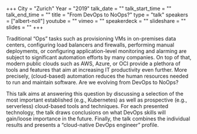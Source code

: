 +++
City = "Zurich"
Year = "2019"
talk_date = ""
talk_start_time = ""
talk_end_time = ""
title = "From DevOps to NoOps?"
type = "talk"
speakers = ["albert-noll"]
youtube = ""
vimeo = ""
speakerdeck = ""
slideshare = ""
slides = ""
+++

Traditional “Ops” tasks such as provisioning VMs in on-premises data centers,
configuring load balancers and firewalls, performing manual deployments, or configuring
application-level monitoring and alarming are subject to significant automation efforts
by many companies. On top of that, modern public clouds such as AWS, Azure, or OCI provide
a plethora of tools and features that aim at increasing IT productivity even further. More
precisely, (cloud-based) automation reduces the human resources needed to run and
maintain software. Are we evolving from DevOps to NoOps?

This talk aims at answering this question by discussing a selection of the most important
established (e.g., Kubernetes) as well as prospective (e.g., serverless) cloud-based tools
and techniques. For each presented technology, the talk draws conclusions on what DevOps
skills will gain/loose importance in the future. Finally, the talk combines the individual
results and presents a “cloud-native DevOps engineer” profile.
